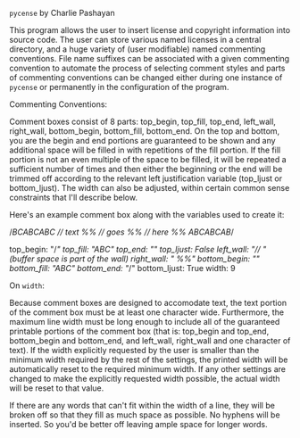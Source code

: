 `pycense` by Charlie Pashayan

This program allows the user to insert license and copyright information into source code.  The user can store various named licenses in a central directory, and a huge variety of (user modifiable) named commenting conventions.  File name suffixes can be associated with a given commenting convention to automate the process of selecting comment styles and parts of commenting conventions can be changed either during one instance of `pycense` or permanently in the configuration of the program.

Commenting Conventions:

Comment boxes consist of 8 parts: top_begin, top_fill, top_end, left_wall, right_wall, bottom_begin, bottom_fill, bottom_end.  On the top and bottom, you are the begin and end portions are guaranteed to be shown and any additional space will be filled in with repetitions of the fill portion.  If the fill portion is not an even multiple of the space to be filled, it will be repeated a sufficient number of times and then either the beginning or the end will be trimmed off according to the relevant left justification variable (top_ljust or bottom_ljust).  The width can also be adjusted, within certain common sense constraints that I'll describe below.

Here's an example comment box along with the variables used to create it:

/*BCABCABC
// text %%
// goes %%
// here %%
ABCABCAB*/

top_begin: "/*"
top_fill: "ABC"
top_end: ""
top_ljust: False
left_wall: "// " (buffer space is part of the wall)
right_wall: " %%"
bottom_begin: ""
bottom_fill: "ABC"
bottom_end: "*/"
bottom_ljust: True
width: 9

On `width`:

Because comment boxes are designed to accomodate text, the text portion of the comment box must be at least one character wide.  Furthermore, the maximum line width must be long enough to include all of the guaranteed printable portions of the comment box (that is: top_begin and top_end, bottom_begin and bottom_end, and left_wall, right_wall and one character of text).  If the width explicitly requested by the user is smaller than the minimum width required by the rest of the settings, the printed width will be automatically reset to the required minimum width.  If any other settings are changed to make the explicitly requested width possible, the actual width will be reset to that value.

If there are any words that can't fit within the width of a line, they will be broken off so that they fill as much space as possible.  No hyphens will be inserted.  So you'd be better off leaving ample space for longer words.
